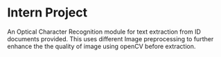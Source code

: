 # Intern Project
An Optical Character Recognition module for text extraction from ID documents provided.
This uses different Image preprocessing to further enhance the the quality of image using openCV before extraction.
